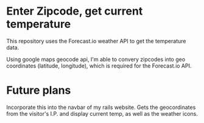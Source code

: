 # Enter Zipcode, get current temperature
This repository uses the Forecast.io weather API to get the temperature data. 

Using google maps geocode api, I'm able to convery zipcodes into geo coordinates (latitude, longitude), which is required for the Forecast.io API. 

# Future plans 
Incorporate this into the navbar of my rails website. Gets the geocordinates from the visitor's I.P. and display current temp, as well as the weather icons. 
